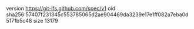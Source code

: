 version https://git-lfs.github.com/spec/v1
oid sha256:57407f231345c553785065d2ae904469da3239e17e1ff082a7eba0d5171b5c48
size 13179

